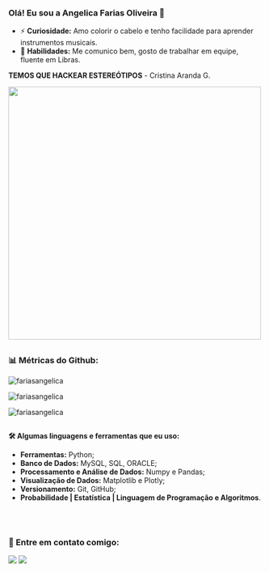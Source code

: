 ### Olá! Eu sou a Angelica Farias Oliveira 👋

- ⚡ **Curiosidade:**
Amo colorir o cabelo e tenho facilidade para aprender instrumentos musicais.                                                                                        
- 💬 **Habilidades:** 
Me comunico bem, gosto de trabalhar em equipe, fluente em Libras.

**TEMOS QUE HACKEAR ESTEREÓTIPOS** - Cristina Aranda G.
<div 
<align="center">
<img src="https://user-images.githubusercontent.com/98922466/165030306-6f6e43cd-f3b0-483f-88be-07adafa9aac8.png" width="500px">
</div>

##
  
<h3 align="left"> 📊 Métricas do Github: </h3>
<p align="left"> <img src="https://komarev.com/ghpvc/?username=fariasangelica&label=Profile%20views&color=0e75b6&style=flat" alt="fariasangelica" /> </p>

<p><img align="center" src="https://github-readme-stats.vercel.app/api?username=fariasangelica&show_icons=true&locale=en" alt="fariasangelica" /></p>

<p><img align="center" src="https://github-readme-streak-stats.herokuapp.com/?user=fariasangelica&" alt="fariasangelica" /></p>  

##
<div>
<b>🛠️ Algumas linguagens e ferramentas que eu uso:</b>
      
- **Ferramentas:** Python;
- **Banco de Dados:** MySQL, SQL, ORACLE;
- **Processamento e Análise de Dados:** Numpy e Pandas;
- **Visualização de Dados:** Matplotlib e Plotly;
- **Versionamento:** Git, GitHub;
- **Probabilidade | Estatística | Linguagem de Programação e Algoritmos**.
</div> 
  
##
</br>
<h3 align="left">🔗 Entre em contato comigo:</h3>
<p align="left">
  <a href = "mailto:angelicafarioliveira@gmail.com"><img src="https://img.shields.io/badge/-Gmail-%23333?style=for-the-badge&logo=gmail&logoColor=white" target="_blank"></a>
  <a href="http://www.linkedin.com/in/an
gelicaoliveira-ciênciadedados" target="_blank"><img src="https://img.shields.io/badge/-LinkedIn-%230077B5?style=for-the-badge&logo=linkedin&logoColor=white" target="_blank"></a> 
</div>


